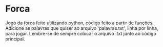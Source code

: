 # Forca
 
Jogo da forca feito utilizando python, código feito a partir de funções. Adicione as palavras que quiser ao arquivo 'palavras.txt', linha por linha, para jogar. Lembre-se de sempre colocar o arquivo .txt junto ao código principal.
